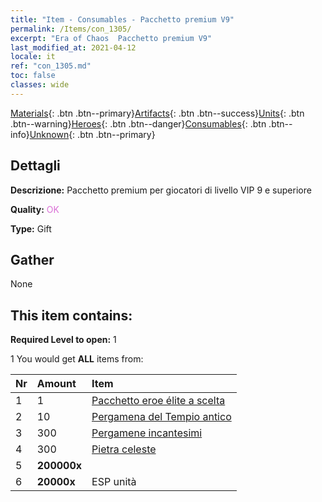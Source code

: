 ```yaml
---
title: "Item - Consumables - Pacchetto premium V9"
permalink: /Items/con_1305/
excerpt: "Era of Chaos  Pacchetto premium V9"
last_modified_at: 2021-04-12
locale: it
ref: "con_1305.md"
toc: false
classes: wide
---
```

 [Materials](/it/Items/){: .btn .btn--primary}[Artifacts](/it/Items/Artifacts/){: .btn .btn--success}[Units](/it/Items/Units/){: .btn .btn--warning}[Heroes](/it/Items/Heroes/){: .btn .btn--danger}[Consumables](/it/Items/Consumables/){: .btn .btn--info}[Unknown](/it/Items/Unknown/){: .btn .btn--primary}

## Dettagli
 **Descrizione:** Pacchetto premium per giocatori di livello VIP 9 e superiore

 **Quality:** <span style="color: #DA70D6">OK</span>

 **Type:** Gift

## Gather

  None

## This item contains:

 **Required Level to open:** 1

 1 You would get **ALL** items  from:

  | Nr | Amount |     Item    |
  |:---|:-------|:------------|
  | 1 | 1 | [Pacchetto eroe élite a scelta](/it/Items/con_1317/) | 
  | 2 | 10 | [Pergamena del Tempio antico](/it/Items/con_697/) | 
  | 3 | 300 | [Pergamene incantesimi](/it/Items/con_694/) | 
  | 4 | 300 | [Pietra celeste](/it/Items/art_188/) | 
  | 5 |  **200000x** | <i class="fas fa-coins"/> |  | 
  | 6 |  **20000x** | ESP unità |  | 
